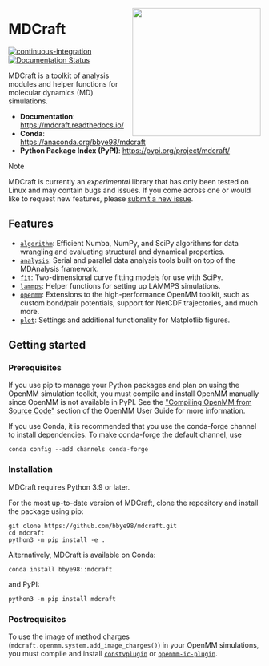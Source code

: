 <img src="https://raw.githubusercontent.com/bbye98/mdcraft/main/assets/logo.png"
 align="right" width="256"/>

# MDCraft

[![continuous-integration](
https://github.com/bbye98/mdcraft/actions/workflows/ci.yml/badge.svg)](
https://github.com/bbye98/mdcraft/actions/workflows/ci.yml)
[![Documentation Status](https://readthedocs.org/projects/mdcraft/badge/?version=latest)](
https://mdcraft.readthedocs.io/en/latest/?badge=latest)

MDCraft is a toolkit of analysis modules and helper functions for
molecular dynamics (MD) simulations.

* **Documentation**: https://mdcraft.readthedocs.io/
* **Conda**: https://anaconda.org/bbye98/mdcraft
* **Python Package Index (PyPI)**: https://pypi.org/project/mdcraft/

> [!NOTE]
> MDCraft is currently an *experimental* library that has
only been tested on Linux and may contain bugs and issues. If you come
across one or would like to request new features, please
[submit a new issue](https://github.com/bbye98/mdcraft/issues/new).

## Features

* [`algorithm`](https://github.com/bbye98/mdcraft/tree/main/src/mdcraft/algorithm):
Efficient Numba, NumPy, and SciPy algorithms for data wrangling and 
evaluating structural and dynamical properties.
* [`analysis`](https://github.com/bbye98/mdcraft/tree/main/src/mdcraft/analysis):
Serial and parallel data analysis tools built on top of the MDAnalysis
framework.
* [`fit`](https://github.com/bbye98/mdcraft/tree/main/src/mdcraft/fit):
Two-dimensional curve fitting models for use with SciPy.
* [`lammps`](https://github.com/bbye98/mdcraft/tree/main/src/mdcraft/lammps):
Helper functions for setting up LAMMPS simulations.
* [`openmm`](https://github.com/bbye98/mdcraft/tree/main/src/mdcraft/openmm):
Extensions to the high-performance OpenMM toolkit, such as custom
bond/pair potentials, support for NetCDF trajectories, and much more.
* [`plot`](https://github.com/bbye98/mdcraft/tree/main/src/mdcraft/plot):
Settings and additional functionality for Matplotlib figures.

## Getting started

### Prerequisites

If you use pip to manage your Python packages and plan on using the
OpenMM simulation toolkit, you must compile and install OpenMM manually
since OpenMM is not available in PyPI. See the
["Compiling OpenMM from Source Code"](
http://docs.openmm.org/latest/userguide/library/02_compiling.html)
section of the OpenMM User Guide for more information.

If you use Conda, it is recommended that you use the conda-forge
channel to install dependencies. To make conda-forge the default
channel, use

    conda config --add channels conda-forge

### Installation

MDCraft requires Python 3.9 or later.

For the most up-to-date version of MDCraft, clone the repository and
install the package using pip:

    git clone https://github.com/bbye98/mdcraft.git
    cd mdcraft
    python3 -m pip install -e .

Alternatively, MDCraft is available on Conda:

    conda install bbye98::mdcraft

and PyPI:

    python3 -m pip install mdcraft

### Postrequisites

To use the image of method charges
(`mdcraft.openmm.system.add_image_charges()`) in your OpenMM
simulations, you must compile and install [`constvplugin`](
https://github.com/scychon/openmm_constV) or [`openmm-ic-plugin`](
https://github.com/bbye98/mdcraft/tree/main/lib/openmm-ic-plugin).